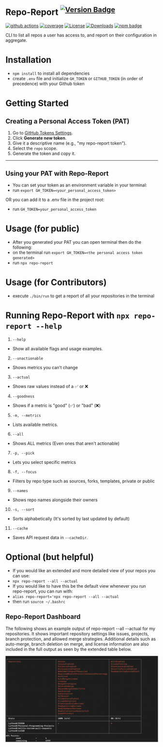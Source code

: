 # Repo-Report <sup>[![Version Badge][npm-version-svg]][package-url]</sup>

[![github actions][actions-image]][actions-url]
[![coverage][codecov-image]][codecov-url]
[![License][license-image]][license-url]
[![Downloads][downloads-image]][downloads-url]
[![npm badge][npm-badge-png]][package-url]

CLI to list all repos a user has access to, and report on their configuration in aggregate.


# Installation

- `npm install` to install all dependencies
- create `.env` file and initialize `GH_TOKEN` or `GITHUB_TOKEN` (in order of precedence) with your Github token

# Getting Started

## Creating a Personal Access Token (PAT)

1. Go to [GitHub Tokens Settings](https://github.com/settings/tokens).
2. Click **Generate new token**.
3. Give it a descriptive name (e.g., "my repo-report token").
4. Select the `repo` scope.
5. Generate the token and copy it.

---

## Using your PAT with Repo-Report

- You can set your token as an environment variable in your terminal:
- run `export GH_TOKEN=<your_personal_access_token>`

OR you can add it to a .env file in the project root:
- run `GH_TOKEN=your_personal_access_token`


# Usage (for public)

- After you generated your PAT you can open terminal then do the following:
- on the terminal run `export GH_TOKEN=<the personal access token generated>`
- run `npx repo-report`

# Usage (for Contributors)

- execute `./bin/run` to get a report of all your repositories in the terminal

# Running Repo-Report with ``npx repo-report --help``

1. ``--help``
- Show all available flags and usage examples.

2. ``--unactionable``
- Shows metrics you can’t change 

3. ``--actual``
- Shows raw values instead of a ✅ or ❌

4. ``--goodness``
- Shows if a metric is "good" (✅) or "bad" (❌)

5. ``-m, --metrics``
- Lists available metrics.

6. ``--all``
- Shows ALL metrics (Even ones that aren't actionable)

7. ``-p, --pick``
- Lets you select specific metrics

8. ``-f, --focus``
- Filters by repo type such as sources, forks, templates, private or public

9. ``--names``
- Shows repo names alongside their owners

10. ``-s, --sort``
- Sorts alphabetically (It's sorted by last updated by default)

11. ``--cache``
- Saves API request data in ``--cacheDir``.


# Optional (but helpful)
- If you would like an extended and more detailed view of your repos you can use:
- `npx repo-report --all --actual`
- If you would like to have this be the default view whenever you run repo-report, you can run with:
-  `alias repo-report='npx repo-report --all --actual`
- then run `source ~/.bashrc`

## Repo-Report Dashboard

The following shows an example output of repo-report --all --actual for my repositories. It shows important repository settings like issues, projects, branch protection, and allowed merge strategies. Additional details such as auto-merge, branch deletion on merge, and license information are also included in the full output as seen by the extended table below.

![Repo-Report Dashboard Example](./Repo-Report%20Table.png)







[package-url]: https://npmjs.org/package/repo-report
[npm-version-svg]: https://versionbadg.es/ljharb/repo-report.svg
[deps-svg]: https://david-dm.org/ljharb/repo-report.svg
[deps-url]: https://david-dm.org/ljharb/repo-report
[dev-deps-svg]: https://david-dm.org/ljharb/repo-report/dev-status.svg
[dev-deps-url]: https://david-dm.org/ljharb/repo-report#info=devDependencies
[npm-badge-png]: https://nodei.co/npm/repo-report.png?downloads=true&stars=true
[license-image]: https://img.shields.io/npm/l/repo-report.svg
[license-url]: LICENSE
[downloads-image]: https://img.shields.io/npm/dm/repo-report.svg
[downloads-url]: https://npm-stat.com/charts.html?package=repo-report
[codecov-image]: https://codecov.io/gh/ljharb/repo-report/branch/main/graphs/badge.svg
[codecov-url]: https://app.codecov.io/gh/ljharb/repo-report/
[actions-image]: https://img.shields.io/endpoint?url=https://github-actions-badge-u3jn4tfpocch.runkit.sh/ljharb/repo-report
[actions-url]: https://github.com/ljharb/repo-report/actions
